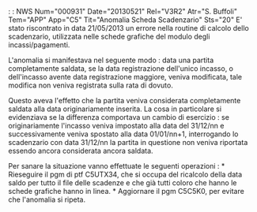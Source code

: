  :  : NWS Num="000931" Date="20130521" Rel="V3R2" Atr="S. Buffoli" Tem="APP" App="C5" Tit="Anomalia Scheda Scadenzario" Sts="20"
E' stato riscontrato in data 21/05/2013 un errore nella routine di calcolo dello scadenzario, utilizzata nelle schede grafiche del modulo degli incassi/pagamenti.

L'anomalia si manifestava nel seguente modo :  data una partita completamente saldata, se la data registrazione dell'unico incasso, o dell'incasso avente data registrazione maggiore, veniva modificata, tale modifica non veniva registrata sulla rata di dovuto.

Questo aveva l'effetto che la partita veniva considerata completamente saldata alla data originariamente inserita. La cosa in particolare si evidenziava se la differenza comportava un cambio di esercizio :  se originariamente l'incasso veniva impostato alla data del 31/12/nn e successivamente veniva spostato alla data 01/01/nn+1, interrogando lo scadenzario con data 31/12/nn
la partita in questione non veniva riportata essendo ancora considerata ancora saldata.

Per sanare la situazione vanno effettuate le seguenti operazioni : 
\* Rieseguire il pgm di ptf C5UTX34, che si occupa del ricalcolo della data saldo per tutto il file
delle scadenze e che già tutti coloro che hanno le schede grafiche hanno in linea.
\* Aggiornare il pgm C5C5K0, per evitare che l'anomalia si ripeta.

